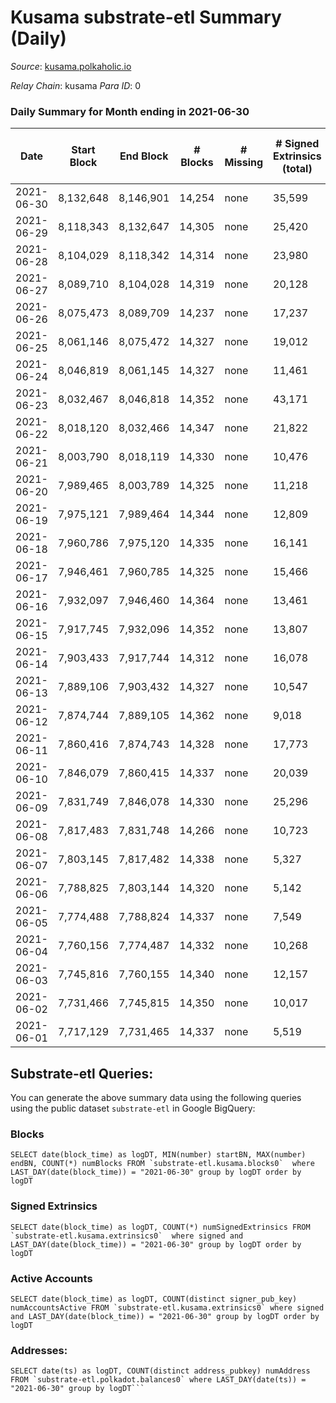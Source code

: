 # Kusama substrate-etl Summary (Daily)

_Source_: [kusama.polkaholic.io](https://kusama.polkaholic.io)

*Relay Chain*: kusama
*Para ID*: 0



### Daily Summary for Month ending in 2021-06-30


| Date | Start Block | End Block | # Blocks | # Missing | # Signed Extrinsics (total) | # Active Accounts | # Addresses with Balances | # Events | # Transfers | # XCM Transfers In | # XCM Transfers Out |
| ---- | ----------- | --------- | -------- | --------- | --------------------------- | ----------------- | ------------------------- | -------- | ----------- | ------------------ | ------------------- |
| 2021-06-30 | 8,132,648 | 8,146,901 | 14,254 | none  | 35,599 | 3,098 | 130,233 | 261,862 | 5,404 ($53,418,506) |   |   |
| 2021-06-29 | 8,118,343 | 8,132,647 | 14,305 | none  | 25,420 | 3,708 |  | 214,626 | 5,754 ($80,523,994) |   |   |
| 2021-06-28 | 8,104,029 | 8,118,342 | 14,314 | none  | 23,980 | 4,743 |  | 219,007 | 6,972 ($38,032,945) |   |   |
| 2021-06-27 | 8,089,710 | 8,104,028 | 14,319 | none  | 20,128 | 4,259 |  | 196,773 | 5,106 ($18,342,902) |   |   |
| 2021-06-26 | 8,075,473 | 8,089,709 | 14,237 | none  | 17,237 | 3,734 |  | 180,053 | 5,087 ($33,081,827) |   |   |
| 2021-06-25 | 8,061,146 | 8,075,472 | 14,327 | none  | 19,012 | 3,109 |  | 183,484 | 4,694 ($55,465,429) |   |   |
| 2021-06-24 | 8,046,819 | 8,061,145 | 14,327 | none  | 11,461 | 1,906 |  | 156,169 | 3,234 ($40,856,723) |   |   |
| 2021-06-23 | 8,032,467 | 8,046,818 | 14,352 | none  | 43,171 | 2,077 |  | 286,223 | 4,193 ($90,356,005) |   |   |
| 2021-06-22 | 8,018,120 | 8,032,466 | 14,347 | none  | 21,822 | 2,374 |  | 195,803 | 4,676 ($62,242,841) |   |   |
| 2021-06-21 | 8,003,790 | 8,018,119 | 14,330 | none  | 10,476 | 2,655 |  | 147,185 | 4,059 ($24,412,948) |   |   |
| 2021-06-20 | 7,989,465 | 8,003,789 | 14,325 | none  | 11,218 | 1,599 |  | 136,845 | 2,503 ($15,230,291) |   |   |
| 2021-06-19 | 7,975,121 | 7,989,464 | 14,344 | none  | 12,809 | 2,327 |  | 165,460 | 3,138 ($18,338,360) |   |   |
| 2021-06-18 | 7,960,786 | 7,975,120 | 14,335 | none  | 16,141 | 1,966 |  | 155,622 | 3,176 ($88,678,882) |   |   |
| 2021-06-17 | 7,946,461 | 7,960,785 | 14,325 | none  | 15,466 | 2,650 |  | 165,618 | 3,913 ($56,135,097) |   |   |
| 2021-06-16 | 7,932,097 | 7,946,460 | 14,364 | none  | 13,461 | 3,482 |  | 154,303 | 5,991 ($62,523,628) |   |   |
| 2021-06-15 | 7,917,745 | 7,932,096 | 14,352 | none  | 13,807 | 2,829 |  | 150,488 | 5,221 ($59,007,821) |   |   |
| 2021-06-14 | 7,903,433 | 7,917,744 | 14,312 | none  | 16,078 | 2,715 |  | 166,934 | 5,289 ($29,692,660) |   |   |
| 2021-06-13 | 7,889,106 | 7,903,432 | 14,327 | none  | 10,547 | 2,661 |  | 140,133 | 4,386 ($24,415,976) |   |   |
| 2021-06-12 | 7,874,744 | 7,889,105 | 14,362 | none  | 9,018 | 2,453 |  | 129,724 | 4,216 ($32,017,661) |   |   |
| 2021-06-11 | 7,860,416 | 7,874,743 | 14,328 | none  | 17,773 | 6,074 |  | 175,100 | 11,531 ($87,899,679) |   |   |
| 2021-06-10 | 7,846,079 | 7,860,415 | 14,337 | none  | 20,039 | 8,290 |  | 191,407 | 15,740 ($93,747,673) |   |   |
| 2021-06-09 | 7,831,749 | 7,846,078 | 14,330 | none  | 25,296 | 10,866 |  | 221,025 | 22,008 ($110,179,464) |   |   |
| 2021-06-08 | 7,817,483 | 7,831,748 | 14,266 | none  | 10,723 | 4,364 |  | 144,379 | 7,175 ($175,993,015) |   |   |
| 2021-06-07 | 7,803,145 | 7,817,482 | 14,338 | none  | 5,327 | 1,845 |  | 123,945 | 2,236 ($28,511,153) |   |   |
| 2021-06-06 | 7,788,825 | 7,803,144 | 14,320 | none  | 5,142 | 1,557 |  | 119,070 | 1,766 ($11,179,763) |   |   |
| 2021-06-05 | 7,774,488 | 7,788,824 | 14,337 | none  | 7,549 | 1,984 |  | 116,712 | 2,372 ($17,733,630) |   |   |
| 2021-06-04 | 7,760,156 | 7,774,487 | 14,332 | none  | 10,268 | 2,992 |  | 136,605 | 3,042 ($17,529,002) |   |   |
| 2021-06-03 | 7,745,816 | 7,760,155 | 14,340 | none  | 12,157 | 4,333 |  | 148,377 | 4,277 ($20,469,175) |   |   |
| 2021-06-02 | 7,731,466 | 7,745,815 | 14,350 | none  | 10,017 | 2,245 |  | 146,767 | 2,918 ($36,287,227) |   |   |
| 2021-06-01 | 7,717,129 | 7,731,465 | 14,337 | none  | 5,519 | 1,430 |  | 117,622 | 1,714 ($20,271,092) |   |   |

## Substrate-etl Queries:
You can generate the above summary data using the following queries using the public dataset `substrate-etl` in Google BigQuery:


### Blocks
```
SELECT date(block_time) as logDT, MIN(number) startBN, MAX(number) endBN, COUNT(*) numBlocks FROM `substrate-etl.kusama.blocks0`  where LAST_DAY(date(block_time)) = "2021-06-30" group by logDT order by logDT
```


### Signed Extrinsics
```
SELECT date(block_time) as logDT, COUNT(*) numSignedExtrinsics FROM `substrate-etl.kusama.extrinsics0`  where signed and LAST_DAY(date(block_time)) = "2021-06-30" group by logDT order by logDT
```


### Active Accounts
```
SELECT date(block_time) as logDT, COUNT(distinct signer_pub_key) numAccountsActive FROM `substrate-etl.kusama.extrinsics0` where signed and LAST_DAY(date(block_time)) = "2021-06-30" group by logDT order by logDT
```


### Addresses:
```
SELECT date(ts) as logDT, COUNT(distinct address_pubkey) numAddress FROM `substrate-etl.polkadot.balances0` where LAST_DAY(date(ts)) = "2021-06-30" group by logDT```

